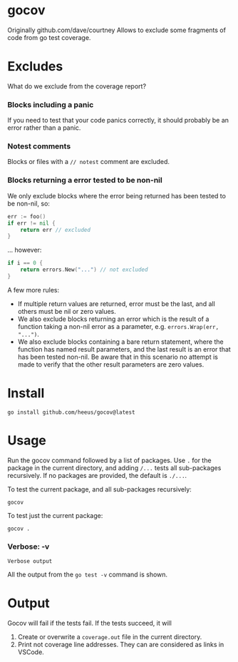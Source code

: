 # gocov

Originally github.com/dave/courtney
Allows to exclude some fragments of code from go test coverage.

# Excludes 
What do we exclude from the coverage report?

### Blocks including a panic 
If you need to test that your code panics correctly, it should probably be an 
error rather than a panic. 

### Notest comments
Blocks or files with a `// notest` comment are excluded.

### Blocks returning a error tested to be non-nil
We only exclude blocks where the error being returned has been tested to be 
non-nil, so:

```go
err := foo()
if err != nil {
    return err // excluded 
}
```

... however:

```go
if i == 0 {
    return errors.New("...") // not excluded
}
```

A few more rules:
* If multiple return values are returned, error must be the last, and all 
others must be nil or zero values.  
* We also exclude blocks returning an error which is the result of a function 
taking a non-nil error as a parameter, e.g. `errors.Wrap(err, "...")`.  
* We also exclude blocks containing a bare return statement, where the function 
has named result parameters, and the last result is an error that has been 
tested non-nil. Be aware that in this scenario no attempt is made to verify 
that the other result parameters are zero values.  


# Install
```
go install github.com/heeus/gocov@latest 
```

# Usage
Run the gocov command followed by a list of packages. Use `.` for the 
package in the current directory, and adding `/...` tests all sub-packages 
recursively. If no packages are provided, the default is `./...`.

To test the current package, and all sub-packages recursively: 
```
gocov
```

To test just the current package: 
```
gocov .
```

### Verbose: -v
`Verbose output`

All the output from the `go test -v` command is shown.

# Output
Gocov will fail if the tests fail. If the tests succeed, it will 
1. Create or overwrite a `coverage.out` file in the current directory.
2. Print not coverage line addresses. They can are considered as links in VSCode.
